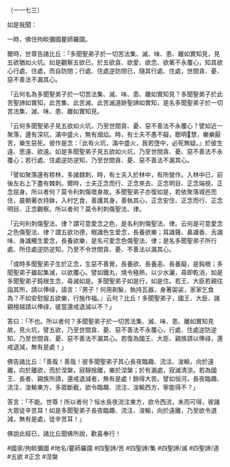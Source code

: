 （一一七三）

如是我聞：

一時，佛住拘睒彌國瞿師羅園。

爾時，世尊告諸比丘：「多聞聖弟子於一切苦法集、滅、味、患、離如實知見，見五欲猶如火坑。如是觀察五欲已，於五欲貪、欲愛、欲念、欲著不永覆心，知其欲心行處、住處，而自防閉；行處、住處逆防閉已，隨其行處、住處，世間貪、憂、惡不善法不漏其心。

「云何名為多聞聖弟子於一切苦法集、滅、味、患、離如實知見？多聞聖弟子於此苦聖諦如實知，此苦集、此苦滅、此苦滅道跡聖諦如實知，是名多聞聖弟子於一切苦法集、滅、味、患、離如實知見。

「云何多聞聖弟子見五欲如火坑，乃至世間貪、憂、惡不善法不永覆心？譬如近一聚落，邊有深坑，滿中盛火，無有烟焰。時，有士夫不愚不癡，聰明𭶑慧，樂樂厭苦，樂生惡死。彼作是念：『此有火坑，滿中盛火，我若墮中，必死無疑。』於彼生遠、思遠、欲遠。如是多聞聖弟子見五欲如火坑，乃至世間貪、憂、惡不善法不永覆心；若行處、住處逆防逆知，乃至世間貪、憂、惡不善法不漏其心。

「譬如聚落邊有㮈林，多諸棘刺，時，有士夫入於林中，有所營作。入林中已，前後左右上下盡有棘刺。爾時，士夫正念而行、正念來去、正念明目、正念端視、正念屈身。所以者何？莫令利刺傷壞身故。多聞聖弟子亦復如是，若依聚落城邑而住，晨朝著衣持鉢，入村乞食，善護其身，善執其心，正念安住、正念而行、正念明目、正念觀察。所以者何？莫令利刺傷聖法、律。

「云何利刺傷聖法、律？謂可意愛念之色，是名利刺傷聖法、律。云何是可意愛念之色傷聖法、律？謂五欲功德，眼識色生愛念，長養欲樂；耳識聲、鼻識香、舌識味、身識觸生愛念，長養欲樂，是名可愛念色傷聖法、律；是名多聞聖弟子所行處、所住處逆防逆知，乃至不令世間貪、憂、不善法以漏其心。

「或時多聞聖弟子生於正念，生惡不善覺，長養欲、長養恚、長養癡，是鈍根；多聞聖弟子雖起集滅，以欲覆心。譬如鐵丸，燒令極熱，以少水灑，尋即乾消，如是多聞聖弟子鈍根生念，尋滅如是。多聞聖弟子如是行，如是住。若王、大臣若親往詣其所，請以俸祿，語言：『男子！何用剃髮，執持瓦器，身著袈裟，家家乞食為？不如安慰服五欲樂，行施作福。』云何？比丘！多聞聖弟子，國王、大臣、諸親檀越請以俸祿，彼當還戒退減以不？」

答曰：「不也。所以者何？多聞聖弟子於一切苦法集、滅、味、患、離如實知見故，見火坑，譬五欲，乃至世間貪、憂、惡不善法不永覆心，行處、住處逆防逆知，乃至世間貪、憂、惡不善法不漏其心。若復為國王、大臣、親族請以俸祿，還戒退減，無有是處！」

佛告諸比丘：「善哉！善哉！彼多聞聖弟子其心長夜臨趣、流注、浚輸，向於遠離，向於離欲，而於涅槃，寂靜捨離，樂於涅槃；於有漏處，寂滅清涼。若為國王、長者、親族所請，還戒退減者，無有是處！餘得大苦。譬如恒河，長夜臨趣、流注、浚輸東方，多眾斷截，欲令臨趣、流注、浚輸西方，寧能得不？」

答言：「不能。世尊！所以者何？恒水長夜流注東方，欲令西流，未而可得，彼諸大眾徒辛苦耳！如是多聞聖弟子長夜臨趣、流注、浚輸，向於遠離，乃至欲令退減，無有是處，徒辛苦耳！」

佛說此經已，諸比丘聞佛所說，歡喜奉行！

#國家/拘睒彌國
#地名/瞿師羅園
#四聖諦/苦
#四聖諦/集
#四聖諦/滅
#四聖諦/道
#五欲
#正念
#涅槃
